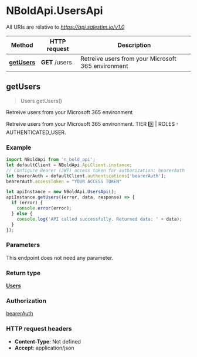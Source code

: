 # NBoldApi.UsersApi

All URIs are relative to *https://api.salestim.io/v1.0*

Method | HTTP request | Description
------------- | ------------- | -------------
[**getUsers**](UsersApi.md#getUsers) | **GET** /users | Retreive users from your Microsoft 365 environment



## getUsers

> Users getUsers()

Retreive users from your Microsoft 365 environment

Retreive users from your Microsoft 365 environment. TIER 3️⃣ | ROLES - AUTHENTICATED_USER.

### Example

```javascript
import NBoldApi from 'n_bold_api';
let defaultClient = NBoldApi.ApiClient.instance;
// Configure Bearer (JWT) access token for authorization: bearerAuth
let bearerAuth = defaultClient.authentications['bearerAuth'];
bearerAuth.accessToken = "YOUR ACCESS TOKEN"

let apiInstance = new NBoldApi.UsersApi();
apiInstance.getUsers((error, data, response) => {
  if (error) {
    console.error(error);
  } else {
    console.log('API called successfully. Returned data: ' + data);
  }
});
```

### Parameters

This endpoint does not need any parameter.

### Return type

[**Users**](Users.md)

### Authorization

[bearerAuth](../README.md#bearerAuth)

### HTTP request headers

- **Content-Type**: Not defined
- **Accept**: application/json

